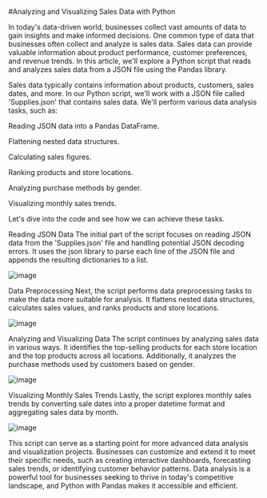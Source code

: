 #Analyzing and Visualizing Sales Data with Python

In today's data-driven world, businesses collect vast amounts of data to gain insights and make informed decisions. One common type of data that businesses often collect and analyze is sales data. Sales data can provide valuable information about product performance, customer preferences, and revenue trends. In this article, we'll explore a Python script that reads and analyzes sales data from a JSON file using the Pandas library.



Sales data typically contains information about products, customers, sales dates, and more. In our Python script, we'll work with a JSON file called 'Supplies.json' that contains sales data. We'll perform various data analysis tasks, such as:

Reading JSON data into a Pandas DataFrame.

Flattening nested data structures.

Calculating sales figures.

Ranking products and store locations.

Analyzing purchase methods by gender.

Visualizing monthly sales trends.

Let's dive into the code and see how we can achieve these tasks.


Reading JSON Data
The initial part of the script focuses on reading JSON data from the 'Supplies.json' file and handling potential JSON decoding errors. It uses the json library to parse each line of the JSON file and appends the resulting dictionaries to a list.

![image](https://github.com/SwatchZ/ProjectBDA/assets/87940158/7d5b943b-7f3b-474a-b954-1c76883f1e2e)


Data Preprocessing
Next, the script performs data preprocessing tasks to make the data more suitable for analysis. It flattens nested data structures, calculates sales values, and ranks products and store locations.

![image](https://github.com/SwatchZ/ProjectBDA/assets/87940158/064bbef0-a5aa-4d74-acc7-511c7e7de0cc)

Analyzing and Visualizing Data
The script continues by analyzing sales data in various ways. It identifies the top-selling products for each store location and the top products across all locations. Additionally, it analyzes the purchase methods used by customers based on gender.

![image](https://github.com/SwatchZ/ProjectBDA/assets/87940158/8204cc4c-ef21-40fa-97b0-ba1187147ff9)

Visualizing Monthly Sales Trends
Lastly, the script explores monthly sales trends by converting sale dates into a proper datetime format and aggregating sales data by month.

![image](https://github.com/SwatchZ/ProjectBDA/assets/87940158/eef03d96-57d6-4ecf-9bee-e2d85765afea)

This script can serve as a starting point for more advanced data analysis and visualization projects. Businesses can customize and extend it to meet their specific needs, such as creating interactive dashboards, forecasting sales trends, or identifying customer behavior patterns. Data analysis is a powerful tool for businesses seeking to thrive in today's competitive landscape, and Python with Pandas makes it accessible and efficient.




